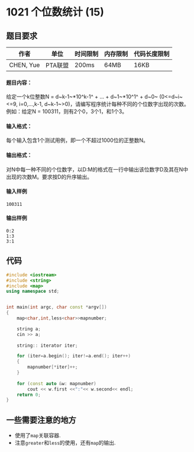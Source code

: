 # 1021 个位数统计 (15)

## 题目要求
作者| 单位 | 时间限制 | 内存限制 | 代码长度限制|
-------- | --- | ---| --- | ---- |
CHEN, Yue |PTA联盟 |200ms | 64MB| 16KB

#### 题目内容：
给定一个k位整数N = d~k-1~*10^k-1^ + ... + d~1~*10^1^ + d~0~ (0<=d~i~<=9, i=0,...,k-1, d~k-1~>0)，请编写程序统计每种不同的个位数字出现的次数。例如：给定N = 100311，则有2个0，3个1，和1个3。

#### 输入格式：

每个输入包含1个测试用例，即一个不超过1000位的正整数N。

#### 输出格式：
对N中每一种不同的个位数字，以D:M的格式在一行中输出该位数字D及其在N中出现的次数M。要求按D的升序输出。


#### 输入样例
```
100311
```
#### 输出样例
```
0:2
1:3
3:1
```


## 代码
```c++
#include <iostream>
#include <string>
#include <map>
using namespace std;


int main(int argc, char const *argv[])
{
    map<char,int,less<char>>mapnumber;

    string a;
    cin >> a;
    
    string:: iterator iter;

    for (iter=a.begin(); iter!=a.end(); iter++)
    {
        mapnumber[*iter]++;
    }
    
    for (const auto &w: mapnumber)
        cout << w.first <<":"<< w.second<< endl;
    return 0;
}

```
## 一些需要注意的地方
+ 使用了`map`关联容器.
+ 注意`greater`和`less`的使用，还有`map`的输出.


